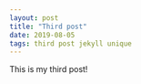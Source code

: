 ```yaml
---
layout: post
title: "Third post"
date: 2019-08-05
tags: third post jekyll unique
---
```


This is my third post!
